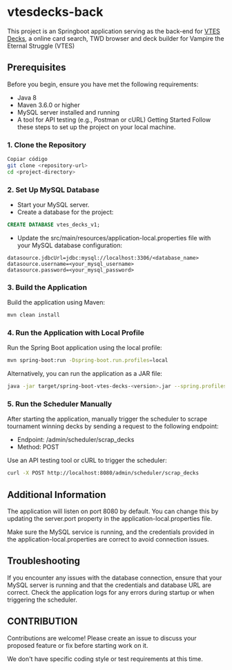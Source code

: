 # vtesdecks-back

This project is an Springboot application serving as the back-end for [VTES Decks](vtesdecks.com), a online card search,
TWD browser and deck builder for Vampire the Eternal Struggle (VTES)

## Prerequisites

Before you begin, ensure you have met the following requirements:

- Java 8
- Maven 3.6.0 or higher
- MySQL server installed and running
- A tool for API testing (e.g., Postman or cURL)
  Getting Started
  Follow these steps to set up the project on your local machine.

### 1. Clone the Repository

```bash
Copiar código
git clone <repository-url>
cd <project-directory>
```

### 2. Set Up MySQL Database

- Start your MySQL server.
- Create a database for the project:

```sql 
CREATE DATABASE vtes_decks_v1;
````

- Update the src/main/resources/application-local.properties file with your MySQL database configuration:

```properties
datasource.jdbcUrl=jdbc:mysql://localhost:3306/<database_name>
datasource.username=<your_mysql_username>
datasource.password=<your_mysql_password>
```

### 3. Build the Application

Build the application using Maven:

```bash
mvn clean install
```

### 4. Run the Application with Local Profile

Run the Spring Boot application using the local profile:

```bash
mvn spring-boot:run -Dspring-boot.run.profiles=local
```

Alternatively, you can run the application as a JAR file:

```bash
java -jar target/spring-boot-vtes-decks-<version>.jar --spring.profiles.active=local
```

### 5. Run the Scheduler Manually

After starting the application, manually trigger the scheduler to scrape tournament winning decks by sending a request
to the following endpoint:

- Endpoint: /admin/scheduler/scrap_decks
- Method: POST

Use an API testing tool or cURL to trigger the scheduler:

```bash
curl -X POST http://localhost:8080/admin/scheduler/scrap_decks
```

## Additional Information

The application will listen on port 8080 by default. You can change this by updating the server.port property in the
application-local.properties file.

Make sure the MySQL service is running, and the credentials provided in the application-local.properties are correct to
avoid connection issues.

## Troubleshooting

If you encounter any issues with the database connection, ensure that your MySQL server is running and that the
credentials and database URL are correct.
Check the application logs for any errors during startup or when triggering the scheduler.

## CONTRIBUTION

Contributions are welcome! Please create an issue to discuss your proposed feature or fix before starting work on it.

We don't have specific coding style or test requirements at this time.